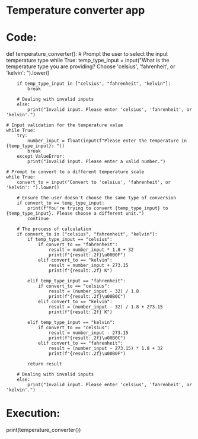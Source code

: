 # Temperature converter app

# Code:
def temperature_converter():
    # Prompt the user to select the input temperature type
    while True:
        temp_type_input = input("What is the temperature type you are providing? Choose 'celsius', 'fahrenheit', or 'kelvin': ").lower()
        
        if temp_type_input in ["celsius", "fahrenheit", "kelvin"]:
            break
        
        # Dealing with invalid inputs
        else:
            print("Invalid input. Please enter 'celsius', 'fahrenheit', or 'kelvin'.")
    
    # Input validation for the temperature value
    while True:
        try:
            number_input = float(input(f"Please enter the temperature in {temp_type_input}: "))
            break
        except ValueError:
            print("Invalid input. Please enter a valid number.")
    
    # Prompt to convert to a different temperature scale
    while True:
        convert_to = input("Convert to 'celsius', 'fahrenheit', or 'kelvin': ").lower()
        
        # Ensure the user doesn't choose the same type of conversion
        if convert_to == temp_type_input:
            print(f"You're trying to convert {temp_type_input} to {temp_type_input}. Please choose a different unit.")
            continue

        # The process of calculation
        if convert_to in ["celsius", "fahrenheit", "kelvin"]:
            if temp_type_input == "celsius":
                if convert_to == "fahrenheit":
                    result = number_input * 1.8 + 32
                    print(f"{result:.2f}\u00B0F")
                elif convert_to == "kelvin":
                    result = number_input + 273.15
                    print(f"{result:.2f} K")

            elif temp_type_input == "fahrenheit":
                if convert_to == "celsius":
                    result = (number_input - 32) / 1.8
                    print(f"{result:.2f}\u00B0C")
                elif convert_to == "kelvin":
                    result = (number_input - 32) / 1.8 + 273.15
                    print(f"{result:.2f} K")

            elif temp_type_input == "kelvin":
                if convert_to == "celsius":
                    result = number_input - 273.15
                    print(f"{result:.2f}\u00B0C")
                elif convert_to == "fahrenheit":
                    result = (number_input - 273.15) * 1.8 + 32
                    print(f"{result:.2f}\u00B0F")
            
            return result

        # Dealing with invalid inputs    
        else:
            print("Invalid input. Please enter 'celsius', 'fahrenheit', or 'kelvin'.")

# Execution:            
print(temperature_converter())
